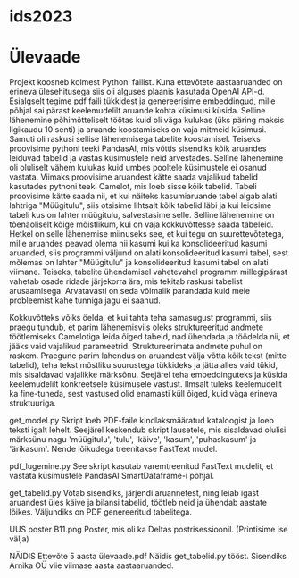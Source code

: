 # ids2023

# Ülevaade
Projekt koosneb kolmest Pythoni failist. Kuna ettevõtete aastaaruanded on erineva ülesehitusega siis oli alguses plaanis kasutada OpenAI API-d. Esialgselt tegime pdf faili tükkidest ja genereerisime embeddingud, mille põhjal sai pärast keelemudelilt aruande kohta küsimusi küsida. Selline lähenemine põhimõtteliselt töötas kuid oli väga kulukas (üks päring maksis ligikaudu 10 senti) ja aruande koostamiseks on vaja mitmeid küsimusi. Samuti oli raskusi sellise lähenemisega tabelite koostamisel. Teiseks proovisime pythoni teeki PandasAI, mis võttis sisendiks kõik aruandes leiduvad tabelid ja vastas küsimustele neid arvestades. Selline lähenemine oli oluliselt vähem kulukas kuid umbes pooltele küsimustele ei osanud vastata. Viimaks proovisime aruandest kätte saada vajalikud tabelid kasutades pythoni teeki Camelot, mis loeb sisse kõik tabelid. Tabeli proovisime kätte saada nii, et kui näiteks kasumiaruande tabel algab alati lahtriga "Müügitulu", siis otsisime lihtsalt kõik tabelid läbi ja kui leidsime tabeli kus on lahter müügitulu, salvestasime selle. Selline lähenemine on tõenäoliselt kõige mõistlikum, kui on vaja kokkuvõttesse saada tabeleid. Hetkel on selle lähenemise miinuseks see, et kui tegu on suurettevõtetega, mille aruandes peavad olema nii kasumi kui ka konsolideeritud kasumi aruanded, siis programmi väljund on alati konsolideeritud kasumi tabel, sest mõlemas on lahter "Müügitulu" ja konsolideeritud kasumi tabel on alati viimane. Teiseks, tabelite ühendamisel vahetevahel programm millegipärast vahetab osade ridade järjekorra ära, mis tekitab raskusi tabelist arusaamisega. Arvatavasti on seda võimalik parandada kuid meie probleemist kahe tunniga jagu ei saanud.

Kokkuvõtteks võiks öelda, et kui tahta teha samasugust programmi, siis praegu tundub, et parim lähenemisviis oleks struktureeritud andmete töötlemiseks Camelotiga leida õiged tabeld, nad ühendada ja töödelda nii, et jääks vaid vajalikud parameetrid. Struktureerimata andmete puhul on raskem. Praegune parim lahendus on aruandest välja võtta kõik tekst (mitte tabelid), teha tekst mõstliku suurustega tükkideks ja jätta alles vaid tükid, mis sisaldavad vajalikke märksõnu. Seejärel teha embeddinguteks ja küsida keelemudelilt konkreetsele küsimusele vastust. Ilmsalt tuleks keelemudelit ka fine-tuneda, sest vastused olid enamasti küll õiged, kuid väga erineva struktuuriga.

get_model.py
Skript loeb PDF-faile kindlaksmääratud kataloogist ja loeb teksti igalt lehelt. Seejärel keskendub skript lausetele, mis sisaldavad olulisi märksünu nagu 'müügitulu', 'tulu', 'käive', 'kasum', 'puhaskasum' ja 'ärikasum'. Nende lõikudega treenitakse FastText mudel.

pdf_lugemine.py
See skript kasutab varemtreenitud FastText mudelit, et vastata küsimustele PandasAI SmartDataframe-i põhjal.

get_tabelid.py
Võtab sisendiks, järjendi aruannetest, ning leiab igast aruandest üles käive ja bilansi tabelid, töötleb neid ja ühendab aastate lõikes. Väljundiks on PDF genereeritud tabelitega.

UUS poster B11.png
Poster, mis oli ka Deltas postrisessioonil. (Printisime ise välja)

NÄIDIS Ettevõte 5 aasta ülevaade.pdf
Näidis get_tabelid.py tööst. Sisendiks Arnika OÜ viie viimase aasta aastaaruanded.
